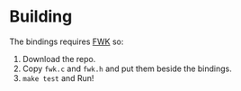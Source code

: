 # Building

The bindings requires [FWK](https://github.com/r-lyeh/FWK) so:

1. Download the repo.
2. Copy `fwk.c` and `fwk.h` and put them beside the bindings.
3. `make test` and Run!
